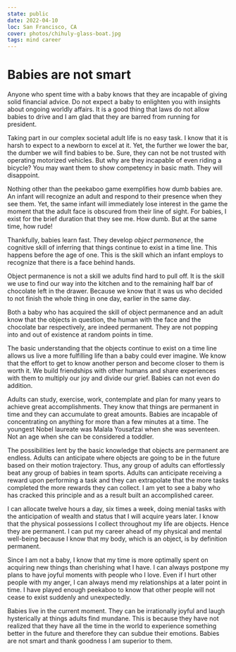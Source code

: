 ```yaml
---
state: public
date: 2022-04-10
loc: San Francisco, CA
cover: photos/chihuly-glass-boat.jpg
tags: mind career
---
```


# Babies are not smart

Anyone who spent time with a baby knows that they are incapable of giving solid financial advice. Do not expect a baby to enlighten you with insights about ongoing worldly affairs. It is a good thing that laws do not allow babies to drive and I am glad that they are barred from running for president.

Taking part in our complex societal adult life is no easy task. I know that it is harsh to expect to a newborn to excel at it. Yet, the further we lower the bar, the dumber we will find babies to be. Sure, they can not be not trusted with operating motorized vehicles. But why are they incapable of even riding a bicycle? You may want them to show competency in basic math. They will disappoint.

Nothing other than the peekaboo game exemplifies how dumb babies are. An infant will recognize an adult and respond to their presence when they see them. Yet, the same infant will immediately lose interest in the game the moment that the adult face is obscured from their line of sight. For babies, I exist for the brief duration that they see me. How dumb. But at the same time, how rude!

Thankfully, babies learn fast. They develop *object permanence*, the cognitive skill of inferring that things continue to exist in a time line. This happens before the age of one. This is the skill which an infant employs to recognize that there is a face behind hands.

Object permanence is not a skill we adults find hard to pull off. It is the skill we use to find our way into the kitchen and to the remaining half bar of chocolate left in the drawer. Because we know that it was us who decided to not finish the whole thing in one day, earlier in the same day.

Both a baby who has acquired the skill of object permanence and an adult know that the objects in question, the human with the face and the chocolate bar respectively, are indeed permanent. They are not popping into and out of existence at random points in time.

The basic understanding that the objects continue to exist on a time line allows us live a more fulfilling life than a baby could ever imagine. We know that the effort to get to know another person and become closer to them is worth it. We build friendships with other humans and share experiences with them to multiply our joy and divide our grief. Babies can not even do addition.

Adults can study, exercise, work, contemplate and plan for many years to achieve great accomplishments. They know that things are permanent in time and they can accumulate to great amounts. Babies are incapable of concentrating on anything for more than a few minutes at a time. The youngest Nobel laureate was Malala Yousafzai when she was seventeen. Not an age when she can be considered a toddler.

The possibilities lent by the basic knowledge that objects are permanent are endless. Adults can anticipate where objects are going to be in the future based on their motion trajectory. Thus, any group of adults can effortlessly beat any group of babies in team sports. Adults can anticipate receiving a reward upon performing a task and they can extrapolate that the more tasks completed the more rewards they can collect. I am yet to see a baby who has cracked this principle and as a result built an accomplished career.

I can allocate twelve hours a day, six times a week, doing menial tasks with the anticipation of wealth and status that I will acquire years later. I know that the physical possessions I collect throughout my life are objects. Hence they are permanent. I can put my career ahead of my physical and mental well-being because I know that my body, which is an object, is by definition permanent.

Since I am not a baby, I know that my time is more optimally spent on acquiring new things than cherishing what I have. I can always postpone my plans to have joyful moments with people who I love. Even if I hurt other people with my anger, I can always mend my relationships at a later point in time. I have played enough peekaboo to know that other people will not cease to exist suddenly and unexpectedly.

Babies live in the current moment. They can be irrationally joyful and laugh hysterically at things adults find mundane. This is because they have not realized that they have all the time in the world to experience something better in the future and therefore they can subdue their emotions. Babies are not smart and thank goodness I am superior to them.